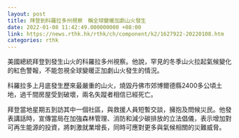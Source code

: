 ```yaml
---
layout: post
title: 拜登到科羅拉多州視察　稱全球變暖加劇山火發生
date: 2022-01-08 11:42:49.000000000 +08:00
link: https://news.rthk.hk/rthk/ch/component/k2/1627922-20220108.htm
categories: rthk
---
```


美國總統拜登到發生山火的科羅拉多州視察。他說，罕見的冬季山火拉起氣候變化的紅色警報，不能忽視全球變暖正加劇山火發生的情況。 

科羅拉多上月底發生歷來最嚴重的山火，燒毀丹佛市郊博爾德縣2400多公頃土地，過千間房屋受到破壞，兩名失蹤者相信已經死亡。

拜登當地星期五到訪其中一個社區，與救援人員短暫交談，擁抱及問候災民。他發表講話時，宣傳當局在加強森林管理、消防和減少碳排放的立法倡儀，表示增加對可再生能源的投資，將刺激就業增長，同時可應對更多與氣候相關的災難威脅。

